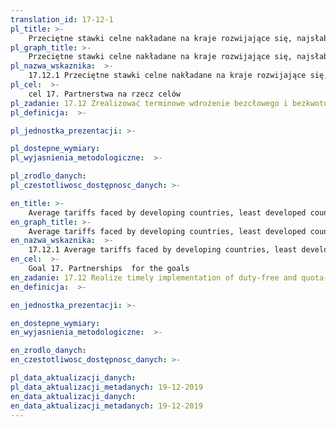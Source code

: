 ```yaml
---
translation_id: 17-12-1
pl_title: >-
    Przeciętne stawki celne nakładane na kraje rozwijające się, najsłabiej rozwinięte oraz rozwijające się małe kraje wyspiarskie
pl_graph_title: >-
    Przeciętne stawki celne nakładane na kraje rozwijające się, najsłabiej rozwinięte oraz rozwijające się małe kraje wyspiarskie
pl_nazwa_wskaznika:  >-
    17.12.1 Przeciętne stawki celne nakładane na kraje rozwijające się, najsłabiej rozwinięte oraz rozwijające się małe kraje wyspiarskie
pl_cel:  >-
    cel 17. Partnerstwa na rzecz celów
pl_zadanie: 17.12 Zrealizować terminowe wdrożenie bezcłowego i bezkwotowego dostępu do rynku w sposób trwały dla wszystkich najsłabiej rozwiniętych krajów, zgodnie z decyzjami Światowej Organizacji Handlu, w tym poprzez zapewnienie, że preferencyjne reguły pochodzenia mające zastosowanie do przywozu z krajów najsłabiej rozwiniętych są przejrzyste, proste i przyczyniają się do ułatwienia dostępu do rynku
pl_definicja:  >-

pl_jednostka_prezentacji: >-

pl_dostepne_wymiary:
pl_wyjasnienia_metodologiczne:  >-

pl_zrodlo_danych:
pl_czestotliwosc_dostępnosc_danych: >-

en_title: >-
    Average tariffs faced by developing countries, least developed countries and small island developing States
en_graph_title: >-
    Average tariffs faced by developing countries, least developed countries and small island developing States
en_nazwa_wskaznika:  >-
    17.12.1 Average tariffs faced by developing countries, least developed countries and small island developing States
en_cel:  >-
    Goal 17. Partnerships  for the goals
en_zadanie: 17.12 Realize timely implementation of duty-free and quota-free market access on a lasting basis for all least developed countries, consistent with World Trade Organization decisions, including by ensuring that preferential rules of origin applicable to imports from least developed countries are transparent and simple, and contribute to facilitating market access
en_definicja:  >-

en_jednostka_prezentacji: >-

en_dostepne_wymiary:
en_wyjasnienia_metodologiczne:  >-

en_zrodlo_danych:
en_czestotliwosc_dostępnosc_danych: >-

pl_data_aktualizacji_danych:  
pl_data_aktualizacji_metadanych: 19-12-2019
en_data_aktualizacji_danych:  
en_data_aktualizacji_metadanych: 19-12-2019  
---
```

